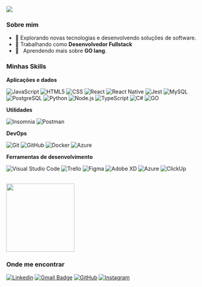 ![](https://komarev.com/ghpvc/?username=lucas-dev3&color=006bed)

<h3>Sobre mim</h3>

- 🤔 Explorando novas tecnologias e desenvolvendo soluções de software.
- 💼 Trabalhando como **Desenvolvedor Fullstack**
- 🌱 &nbsp; Aprendendo mais sobre **GO lang**.

<h3>Minhas Skills</h3>

**Aplicações e dados**


![JavaScript](https://img.shields.io/badge/-JavaScript-333333?style=flat&logo=javascript)
![HTML5](https://img.shields.io/badge/-HTML5-333333?style=flat&logo=HTML5)
![CSS](https://img.shields.io/badge/-CSS-333333?style=flat&logo=CSS3&logoColor=1572B6)
![React](https://img.shields.io/badge/-React-333333?style=flat&logo=react)
![React Native](https://img.shields.io/badge/-React%20Native-333333?style=flat&logo=react)
![Jest](https://img.shields.io/badge/-Jest-333333?style=flat&logo=jest)
![MySQL](https://img.shields.io/badge/-MySQL-333333?style=flat&logo=mysql)
![PostgreSQL](https://img.shields.io/badge/-PostgreSQL-336791?style=flat&logo=PostgreSQL&logoColor=white)
![Python](https://img.shields.io/badge/-Python-3776AB?style=flat&logo=Python&logoColor=white)
![Node.js](https://img.shields.io/badge/-Node.js-339933?style=flat&logo=Node.js&logoColor=white)
![TypeScript](https://img.shields.io/badge/-TypeScript-3178C6?style=flat&logo=TypeScript&logoColor=white)
![C#](https://img.shields.io/badge/-C%23-239120?style=flat&logo=C%20Sharp&logoColor=white)
![GO](https://img.shields.io/badge/-C%23-239120?style=flat&logo=go&logoColor=white)


**Utilidades**

![Insomnia](https://img.shields.io/badge/-Insomnia-333333?style=flat&logo=insomnia)
![Postman](https://img.shields.io/badge/-Postman-333333?style=flat&logo=postman)

**DevOps**

![Git](https://img.shields.io/badge/-Git-333333?style=flat&logo=git)
![GitHub](https://img.shields.io/badge/-GitHub-333333?style=flat&logo=github)
![Docker](https://img.shields.io/badge/-Docker-333333?style=flat&logo=docker)
![Azure](https://img.shields.io/badge/Microsoft_Azure-0089D6?style=flat&logo=microsoft-azure&logoColor=white)


**Ferramentas de desenvolvimento**

![Visual Studio Code](https://img.shields.io/badge/-Visual%20Studio%20Code-333333?style=flat&logo=visual-studio-code&logoColor=007ACC)
![Trello](https://img.shields.io/badge/-Trello-333333?style=flat&logo=trello&logoColor=007ACC)
![Figma](https://img.shields.io/badge/-Figma-333333?style=flat&logo=figma&logoColor=007ACC)
![Adobe XD](https://img.shields.io/badge/-Adobe%20XD-333333?style=flat&logo=adobe-xd&logoColor=007ACC)
![Azure](https://img.shields.io/badge/Microsoft_Azure-0089D6?style=flat&logo=microsoft-azure&logoColor=white)
![ClickUp](https://img.shields.io/badge/ClickUp-7B68EE?style=flat&logo=clickup&logoColor=white)


<br/>

<a href="https://github.com/lucas-dev3" title="Perfil do Lucas">
  <img height="180em" src="https://github-readme-stats.vercel.app/api?username=lucas-dev3&theme=dracula&show_icons=true" />
</a>

<h3>Onde me encontrar</h3>

[![Linkedin](https://img.shields.io/badge/-Lucas-blue?style=flat-square&logo=Linkedin&logoColor=white&link=https://www.linkedin.com/in/lucas-carvalho-b465071b3/)](https://www.linkedin.com/in/lucas-carvalho-b465071b3/)
[![Gmail Badge](https://img.shields.io/badge/-lucassdeveloper@gmail.com-006bed?style=flat-square&logo=Gmail&logoColor=white&link=mailto:lucassdeveloper@gmail.com)](mailto:lucassdeveloper@gmail.com)
[![GitHub](https://img.shields.io/github/followers/lucas-dev3?label=follow&style=social)](https://github.com/lucas-dev3)
[![Instagram](https://img.shields.io/badge/Instagram-E4405F?style=flat&logo=instagram&logoColor=white)](https://instagram.com/ilucaas3)

